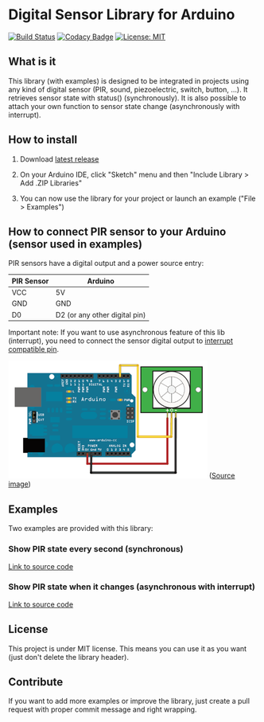 # Digital Sensor Library for Arduino
[![Build Status](https://travis-ci.org/QuentinCG/Arduino-Digital-Sensor-Library.svg?branch=master)](https://travis-ci.org/QuentinCG/Arduino-Digital-Sensor-Library) [![Codacy Badge](https://api.codacy.com/project/badge/Grade/4026e165a7834aeaba663ebd9c7e407c)](https://www.codacy.com/manual/QuentinCG/Arduino-Digital-Sensor-Library?utm_source=github.com&amp;utm_medium=referral&amp;utm_content=QuentinCG/Arduino-Digital-Sensor-Library&amp;utm_campaign=Badge_Grade) [![License: MIT](https://img.shields.io/badge/License-MIT-brightgreen.svg)](https://github.com/QuentinCG/Arduino-Digital-Sensor-Library/blob/master/LICENSE.md)

## What is it

This library (with examples) is designed to be integrated in projects using any kind of digital sensor (PIR, sound, piezoelectric, switch, button, ...).
It retrieves sensor state with status() (synchronously). It is also possible to attach your own function to sensor state change (asynchronously with interrupt).

## How to install

1) Download <a target="_blank" href="https://github.com/QuentinCG/Arduino-Digital-Sensor-Library/releases/download/1.0.0/DigitalSensor_v1_0_0.zip">latest release</a>

2) On your Arduino IDE, click "Sketch" menu and then "Include Library > Add .ZIP Libraries"

3) You can now use the library for your project or launch an example ("File > Examples")

## How to connect PIR sensor to your Arduino (sensor used in examples)

PIR sensors have a digital output and a power source entry:

|PIR Sensor|Arduino                      |
|--------  |--------                     |
|VCC       |5V                           |
|GND       |GND                          |
|D0        |D2 (or any other digital pin)|

Important note: If you want to use asynchronous feature of this lib (interrupt), you need to connect the sensor digital output to <a target="_blank" href="https://www.arduino.cc/en/Reference/AttachInterrupt">interrupt compatible pin</a>.

<img src="schematics.png" width="400">
(<a target="_blank" href="https://learn.adafruit.com/pir-passive-infrared-proximity-motion-sensor/using-a-pir">Source image</a>)

## Examples

Two examples are provided with this library:

### Show PIR state every second (synchronous)

<a target="_blank" href="https://github.com/QuentinCG/Arduino-Digital-Sensor-Library/blob/master/examples/BasicPIR/BasicPIR.ino">Link to source code</a>

### Show PIR state when it changes (asynchronous with interrupt)
<a target="_blank" href="https://github.com/QuentinCG/Arduino-Digital-Sensor-Library/blob/master/examples/PIRWithInterrupt/PIRWithInterrupt.ino">Link to source code</a>

## License

This project is under MIT license. This means you can use it as you want (just don't delete the library header).

## Contribute

If you want to add more examples or improve the library, just create a pull request with proper commit message and right wrapping.
